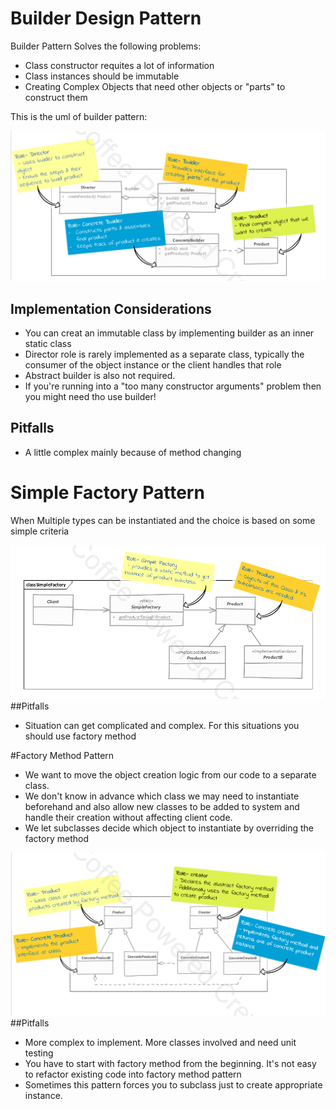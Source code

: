 # Builder Design Pattern
Builder Pattern Solves the following problems:
* Class constructor requites a lot of information
* Class instances should be immutable
* Creating Complex Objects that need other objects or "parts" to construct them

This is the uml of builder pattern:

![Builder UML](images/builder-uml.png)

## Implementation Considerations
* You can creat an immutable class by implementing builder as an inner static class
* Director role is rarely implemented as a separate class, typically the consumer of the object instance or the client handles that role
* Abstract builder is also not required.
* If you're running into a "too many constructor arguments" problem then you might need tho use builder!

## Pitfalls
* A little complex mainly because of method changing 

# Simple Factory Pattern
When Multiple types can be instantiated and the choice is based on some simple criteria

![Simple_Factory_UML](images/simple_factory_uml.png)
##Pitfalls
* Situation can get complicated and complex. For this situations you should use factory method

#Factory Method Pattern
* We want to move the object creation logic from our code to a separate class.
* We don't know in advance which class we may need to instantiate beforehand and also allow new classes to be added
 to system and handle their creation without affecting client code.
* We let subclasses decide which object to instantiate by overriding the factory method

![Factory_Method](images/factory_method_uml.png)
##Pitfalls
* More complex to implement. More classes involved and need unit testing
* You have to start with factory method from the beginning. It's not easy to refactor existing code into factory method pattern
* Sometimes this pattern forces you to subclass just to create appropriate instance.
 


